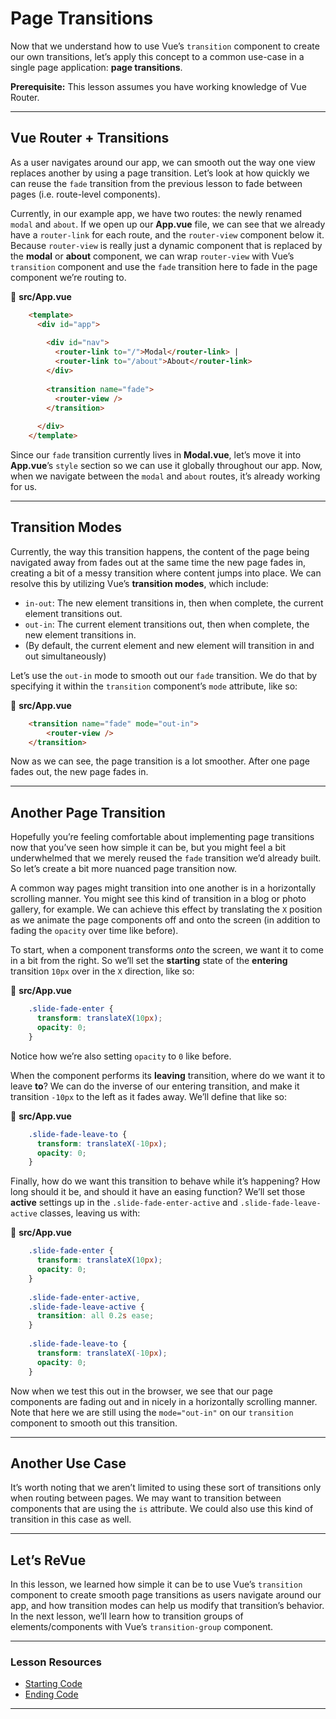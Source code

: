 # Page Transitions

Now that we understand how to use Vue’s `transition` component to create our own transitions, let’s apply this concept to a common use-case in a single page application: **page transitions**.

**Prerequisite:** This lesson assumes you have working knowledge of Vue Router.

------

## Vue Router + Transitions

As a user navigates around our app, we can smooth out the way one  view replaces another by using a page transition. Let’s look at how  quickly we can reuse the `fade` transition from the previous lesson to fade between pages (i.e. route-level components).

Currently, in our example app, we have two routes: the newly renamed `modal` and `about`. If we open up our **App.vue** file, we can see that we already have a `router-link` for each route, and the `router-view` component below it. Because `router-view` is really just a dynamic component that is replaced by the **modal** or **about** component, we can wrap `router-view` with Vue’s `transition` component and use the `fade` transition here to fade in the page component we’re routing to.

📄 **src/App.vue**

```html
    <template>
      <div id="app">
    
        <div id="nav">
          <router-link to="/">Modal</router-link> |
          <router-link to="/about">About</router-link>
        </div>
    
        <transition name="fade">
          <router-view />
        </transition>
    
      </div>
    </template>
```

Since our `fade` transition currently lives in **Modal.vue**, let’s move it into **App.vue**’s `style` section so we can use it globally throughout our app. Now, when we navigate between the `modal` and `about` routes, it’s already working for us.

------

## Transition Modes

Currently, the way this transition happens, the content of the page  being navigated away from fades out at the same time the new page fades  in, creating a bit of a messy transition where content jumps into place. We can resolve this by utilizing Vue’s **transition modes**, which include:

- `in-out`: The new element transitions in, then when complete, the current element transitions out.
- `out-in`: The current element transitions out, then when complete, the new element transitions in.
- (By default, the current element and new element will transition in and out simultaneously)

Let’s use the `out-in` mode to smooth out our `fade` transition. We do that by specifying it within the `transition` component’s `mode` attribute, like so:

📄 **src/App.vue**

```html
    <transition name="fade" mode="out-in">
    	<router-view />
    </transition>
```

Now as we can see, the page transition is a lot smoother. After one page fades out,  the new page fades in.

------

## Another Page Transition

Hopefully you’re feeling comfortable about implementing page  transitions now that you’ve seen how simple it can be, but you might  feel a bit underwhelmed that we merely reused the `fade` transition we’d already built. So let’s create a bit more nuanced page transition now.

A common way pages might transition into one another is in a  horizontally scrolling manner. You might see this kind of transition in a blog or photo gallery, for example. We can achieve this effect by  translating the `X` position as we animate the page components off and onto the screen (in addition to fading the `opacity` over time like before).

To start, when a component transforms *onto* the screen, we want it to come in a bit from the right. So we’ll set the **starting** state of the **entering** transition `10px` over in the `X` direction, like so:

📄 **src/App.vue**

```css
    .slide-fade-enter {
      transform: translateX(10px);
      opacity: 0; 
    }
```

Notice how we’re also setting `opacity` to `0` like before.

When the component performs its **leaving** transition, where do we want it to leave **to**? We can do the inverse of our entering transition, and make it transition `-10px` to the left as it fades away. We’ll define that like so:

📄 **src/App.vue**

```css
    .slide-fade-leave-to {
      transform: translateX(-10px);
      opacity: 0;
    }
```

Finally, how do  we want this transition to behave while it’s  happening? How long should it be, and should it have an easing function? We’ll set those **active** settings up in the `.slide-fade-enter-active` and `.slide-fade-leave-active` classes, leaving us with:

📄 **src/App.vue**

```css
    .slide-fade-enter {
      transform: translateX(10px);
      opacity: 0;
    }
    
    .slide-fade-enter-active,
    .slide-fade-leave-active {
      transition: all 0.2s ease;
    }
    
    .slide-fade-leave-to {
      transform: translateX(-10px);
      opacity: 0;
    }
```

Now when we test this out in the browser, we see that our page  components are fading out and in nicely in a horizontally scrolling  manner. Note that here we are still using the `mode="out-in"` on our `transition` component to smooth out this transition.

------

## Another Use Case

It’s worth noting that we aren’t limited to using these sort of  transitions only when routing between pages. We may want to transition  between components that are using the `is` attribute. We could also use this kind of transition in this case as well.

------

## Let’s ReVue

In this lesson, we learned how simple it can be to use Vue’s `transition` component to create smooth page transitions as users navigate around  our app, and how transition modes can help us modify that transition’s  behavior. In the next lesson, we’ll learn how to transition groups of  elements/components with Vue’s `transition-group` component.

---

### Lesson Resources

- [Starting Code](https://github.com/Code-Pop/animating-vue/releases/tag/lesson3_START)
- [Ending Code](https://github.com/Code-Pop/animating-vue/releases/tag/lesson3_END)

---

